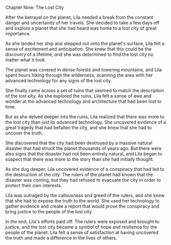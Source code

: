Chapter Nine: The Lost City

After the betrayal on the planet, Lila needed a break from the constant danger and uncertainty of her travels. She decided to take a few days off and explore a planet that she had heard was home to a lost city of great importance.

As she landed her ship and stepped out onto the planet's surface, Lila felt a sense of excitement and anticipation. She knew that this could be the discovery of a lifetime, and she was determined to find the lost city no matter what it took.

The planet was covered in dense forests and towering mountains, and Lila spent hours hiking through the wilderness, scanning the area with her advanced technology for any signs of the lost city.

She finally came across a set of ruins that seemed to match the description of the lost city. As she explored the ruins, Lila felt a sense of awe and wonder at the advanced technology and architecture that had been lost to time.

But as she delved deeper into the ruins, Lila realized that there was more to the lost city than just its advanced technology. She uncovered evidence of a great tragedy that had befallen the city, and she knew that she had to uncover the truth.

She discovered that the city had been destroyed by a massive natural disaster that had struck the planet thousands of years ago. But there were also signs that the disaster had not been entirely natural, and Lila began to suspect that there was more to the story than she had initially thought.

As she dug deeper, Lila uncovered evidence of a conspiracy that had led to the destruction of the city. The rulers of the planet had known that the disaster was coming, but they had refused to evacuate the city in order to protect their own interests.

Lila was outraged by the callousness and greed of the rulers, and she knew that she had to expose the truth to the world. She used her technology to gather evidence and create a report that would prove the conspiracy and bring justice to the people of the lost city.

In the end, Lila's efforts paid off. The rulers were exposed and brought to justice, and the lost city became a symbol of hope and resilience for the people of the planet. Lila felt a sense of satisfaction at having uncovered the truth and made a difference in the lives of others.
